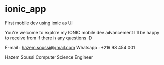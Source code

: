 # ionic_app
First mobile dev using ionic as UI 

You're welcome to explore my IONIC mobile dev advancement
I'll be happy to receive from if there is any questions :D


E-mail : hazem.soussi@gmail.com
Whatsapp : +216 98 454 001



Hazem Soussi
Computer Science Engineer
